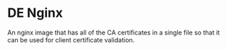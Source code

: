# DE Nginx

An nginx image that has all of the CA certificates in a single file so that it can be used for client certificate
validation.
